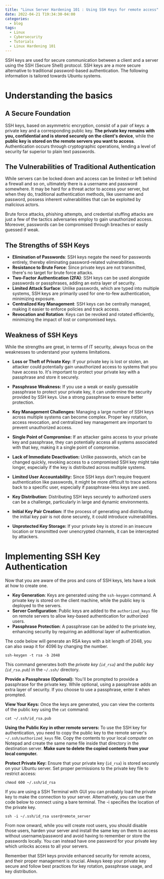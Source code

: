 ```yaml
---
title: "Linux Server Hardening 101 : Using SSH Keys for remote access"
date: 2022-04-21 T19:34:30-04:00
categories:
  - blog
tags:
  - Linux
  - Cybersecurity
  - Tutorials
  - Linux Hardening 101
---
```


SSH keys are used for secure communication between a client and a server using the SSH (Secure Shell) protocol. SSH keys are a more secure alternative to traditional password-based authentication. The following information is tailored towards Ubuntu systems.

# Understanding the basics

## A Secure Foundation

SSH keys, based on asymmetric encryption, consist of a pair of keys: a private key and a corresponding public key. **The private key remains with you, confidential and is stored securely on the client's device**, while the **public key is stored on the remote servers you want to access**. Authentication occurs through cryptographic operations, lending a level of security far superior to plain text passwords.

## The Vulnerabilities of Traditional Authentication
While servers can be locked down and access can be limited or left behind a firewall and so on, ultimately there is a username and password somewhere. It may be hard for a threat actor to access your server, but when they do, traditional authentication methods, like username and password, possess inherent vulnerabilities that can be exploited by malicious actors. 

Brute force attacks, phishing attempts, and credential stuffing attacks are just a few of the tactics adversaries employ to gain unauthorized access. Moreover, passwords can be compromised through breaches or easily guessed if weak.

## The Strengths of SSH Keys

-   **Elimination of Passwords**: SSH keys negate the need for passwords entirely, thereby eliminating password-related vulnerabilities.
-   **Resistance to Brute Force**: Since private keys are not transmitted, there's no target for brute force attacks.
-   **Two-Factor Authentication (2FA)**: SSH keys can be used alongside passwords or passphrases, adding an extra layer of security.
-   **Limited Attack Surface**: Unlike passwords, which are typed into multiple systems, SSH keys are primarily used for one-to-few authentication, minimizing exposure.
-   **Centralized Key Management**: SSH keys can be centrally managed, making it easier to enforce policies and track access.
-   **Revocation and Rotation**: Keys can be revoked and rotated efficiently, minimizing the impact of lost or compromised keys.

## Weakness of SSH Keys

While the strengths are great, in terms of IT security, always focus on the weaknesses to understand your systems limitations. 

- **Loss or Theft of Private Key:** If your private key is lost or stolen, an attacker could potentially gain unauthorized access to systems that you have access to. It's important to protect your private key with a passphrase and store it securely.

-   **Passphrase Weakness:** If you use a weak or easily guessable passphrase to protect your private key, it can undermine the security provided by SSH keys. Use a strong passphrase to ensure better protection.
    
-   **Key Management Challenges:** Managing a large number of SSH keys across multiple systems can become complex. Proper key rotation, access revocation, and centralized key management are important to prevent unauthorized access.
    
-   **Single Point of Compromise:** If an attacker gains access to your private key and passphrase, they can potentially access all systems associated with that key, making it a single point of compromise.
    
-   **Lack of Immediate Deactivation:** Unlike passwords, which can be changed quickly, revoking access to a compromised SSH key might take longer, especially if the key is distributed across multiple systems.
    
-   **Limited User Accountability:** Since SSH keys don't require frequent authentication like passwords, it might be more difficult to trace actions back to a specific user, especially if passphrase-less keys are used.
    
-   **Key Distribution:** Distributing SSH keys securely to authorized users can be a challenge, particularly in large and dynamic environments.
    
-   **Initial Key Pair Creation:** If the process of generating and distributing the initial key pair is not done securely, it could introduce vulnerabilities.
    
-   **Unprotected Key Storage:** If your private key is stored in an insecure location or transmitted over unencrypted channels, it can be intercepted by attackers.

# **Implementing SSH Key Authentication**
Now that you are aware of the pros and cons of SSH keys, lets have a look at how to create one. 

-   **Key Generation**: Keys are generated using the `ssh-keygen` command. A private key is stored on the client machine, while the public key is deployed to the servers.
-   **Server Configuration**: Public keys are added to the `authorized_keys` file on remote servers to allow key-based authentication for authorized users.
-   **Passphrase Protection**: A passphrase can be added to the private key, enhancing security by requiring an additional layer of authentication.

The code below will generate an RSA keys with a bit length of 2048, you can also swap it for 4096 by changing the number. 
```
ssh-keygen -t rsa -b 2048
```
This command generates both the *private key (`id_rsa`)* and the *public key (`id_rsa.pub`)* in the `~/.ssh/` directory.

**Provide a Passphrase (Optional):** You'll be prompted to provide a passphrase for the private key. While optional, using a passphrase adds an extra layer of security. If you choose to use a passphrase, enter it when prompted.

**View Your Keys:** Once the keys are generated, you can view the contents of the public key using the `cat` command:
```
cat ~/.ssh/id_rsa.pub
```
**Using the Public Key in other remote servers:** To use the SSH key for authentication, you need to copy the public key to the remote server's `~/.ssh/authorized_keys` file. Copy the contents to your local computer on Notepad and create the same name file inside that directory in the destination server. 
**Make sure to delete the copied contents from your local computer.**

**Protect Private Key:** Ensure that your private key (`id_rsa`) is stored securely on your Ubuntu server. Set proper permissions to the private key file to restrict access:
```
chmod 600 ~/.ssh/id_rsa
```
If you are using a SSH Terminal with GUI you can probably load the private key to make the connection to your server. Alternatively, you can use the code below to connect using a bare terminal.  The -i specifies the location of the private key.

```
ssh -i ~/.ssh/id_rsa user@remote_server
```

From now onward, while you will create root users, you should disable those users, harden your server and install the same key on them to access without username/password and avoid having to remember or store the passwords locally. You can instead have one password for your private key which unlocks access to all your servers. 

Remember that SSH keys provide enhanced security for remote access, and their proper management is crucial. Always keep your private key secure and follow best practices for key rotation, passphrase usage, and key distribution.


